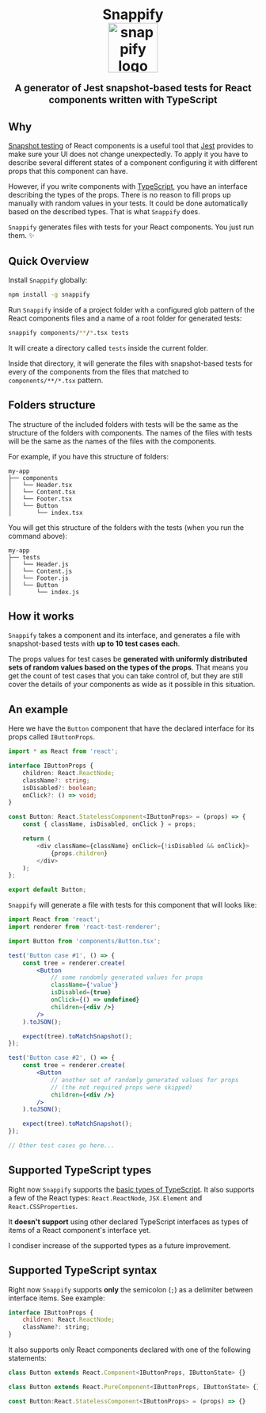 <h1 align="center">
  Snappify
  <br>
  <img src="https://emojipedia-us.s3.amazonaws.com/thumbs/120/apple/118/camera-with-flash_1f4f8.png" alt="snappify logo" title="snappify logo" width="100">
  <br>
</h1>
<p align="center" style="font-size: 1.2rem;"><b>A generator of Jest snapshot-based tests for React components written with TypeScript</b></p>

## Why

[Snapshot testing](https://facebook.github.io/jest/docs/en/snapshot-testing.html) of React components is a useful tool that [Jest](https://facebook.github.io/jest/) provides to make sure your UI does not change unexpectedly. To apply it you have to describe several different states of a component configuring it with different props that this component can have. 

However, if you write components with [TypeScript](https://www.typescriptlang.org/), you have an interface describing the types of the props. There is no reason to fill props up manually with random values in your tests. It could be done automatically based on the described types. That is what `Snappify` does. 

`Snappify` generates files with tests for your React components. You just run them. ✨

## Quick Overview

Install `Snappify` globally:

```sh
npm install -g snappify
```

Run `Snappify` inside of a project folder with a configured glob pattern of the React components files and a name of a root folder for generated tests:

```sh
snappify components/**/*.tsx tests
```

It will create a directory called `tests` inside the current folder.

Inside that directory, it will generate the files with snapshot-based tests for every of the components from the files that matched to `components/**/*.tsx` pattern. 

## Folders structure
The structure of the included folders with tests will be the same as the structure of the folders with components. The names of the files with tests will be the same as the names of the files with the components.

For example, if you have this structure of folders:
```
my-app
├── components
│   └── Header.tsx
│   └── Content.tsx
│   └── Footer.tsx
│   └── Button
│       └── index.tsx
```

You will get this structure of the folders with the tests (when you run the command above):

```
my-app
├── tests
│   └── Header.js
│   └── Content.js
│   └── Footer.js
│   └── Button
│       └── index.js
```

## How it works

`Snappify` takes a component and its interface, and generates a file with snapshot-based tests with **up to 10 test cases each**. 

The props values for test cases be **generated with uniformly distributed sets of random values based on the types of the props**. That means you get the count of test cases that you can take control of, but they are still cover the details of your components as wide as it possible in this situation. 

## An example

Here we have the `Button` component that have the declared interface for its props called `IButtonProps`. 

```ts
import * as React from 'react';

interface IButtonProps {
    children: React.ReactNode;
    className?: string;
    isDisabled?: boolean;
    onClick?: () => void;
}

const Button: React.StatelessComponent<IButtonProps> = (props) => {
    const { className, isDisabled, onClick } = props;

    return (
        <div className={className} onClick={!isDisabled && onClick}>
            {props.children}
        </div>
    );
};

export default Button;
```

`Snappify` will generate a file with tests for this component that will looks like:

```jsx
import React from 'react';
import renderer from 'react-test-renderer';

import Button from 'components/Button.tsx';

test('Button case #1', () => {
    const tree = renderer.create(
        <Button
            // some randomly generated values for props
            className={'value'}
            isDisabled={true}
            onClick={() => undefined}
            children={<div />}
        />
    ).toJSON();

    expect(tree).toMatchSnapshot();
});

test('Button case #2', () => {
    const tree = renderer.create(
        <Button
            // another set of randomly generated values for props
            // (the not required props were skipped)
            children={<div />}
        />
    ).toJSON();

    expect(tree).toMatchSnapshot();
});

// Other test cases go here...
```

## Supported TypeScript types

Right now `Snappify` supports the [basic types of TypeScript](https://www.typescriptlang.org/docs/handbook/basic-types.html). It also supports a few of the React types: `React.ReactNode`, `JSX.Element` and `React.CSSProperties`. 

It **doesn't support** using other declared TypeScript interfaces as types of items of a React component's interface yet.

I condiser increase of the supported types as a future improvement.

## Supported TypeScript syntax

Right now `Snappify` supports **only** the semicolon (`;`) as a delimiter between interface items. See example:

```js
interface IButtonProps {
    children: React.ReactNode;
    className?: string;
}
```

It also supports only React components declared with one of the following statements:

```js
class Button extends React.Component<IButtonProps, IButtonState> {}
```

```js
class Button extends React.PureComponent<IButtonProps, IButtonState> {}
```

```js
const Button:React.StatelessComponent<IButtonProps> = (props) => {}
```

